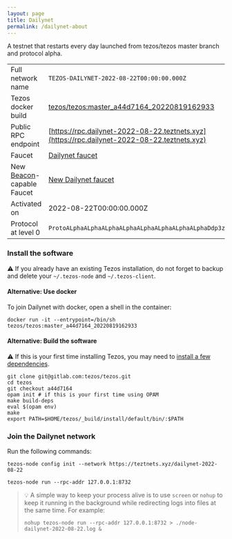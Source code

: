 ```yaml
---
layout: page
title: Dailynet
permalink: /dailynet-about
---
```


A testnet that restarts every day launched from tezos/tezos master branch and protocol alpha.

| | |
|-------|---------------------|
| Full network name | `TEZOS-DAILYNET-2022-08-22T00:00:00.000Z` |
| Tezos docker build | [tezos/tezos:master_a44d7164_20220819162933](https://hub.docker.com/r/tezos/tezos/tags?page=1&ordering=last_updated&name=master_a44d7164_20220819162933) |
| Public RPC endpoint | [https://rpc.dailynet-2022-08-22.teztnets.xyz](https://rpc.dailynet-2022-08-22.teztnets.xyz) |
| Faucet | [Dailynet faucet](https://teztnets.xyz/dailynet-2022-08-22-faucet) |
| New [Beacon](https://tezos.b9lab.com/beacon/)-capable Faucet | [New Dailynet faucet](https://new-faucet.dailynet-2022-08-22.teztnets.xyz) |
| Activated on | 2022-08-22T00:00:00.000Z |
| Protocol at level 0 |  `ProtoALphaALphaALphaALphaALphaALphaALphaALphaDdp3zK` |





### Install the software

⚠️  If you already have an existing Tezos installation, do not forget to backup and delete your `~/.tezos-node` and `~/.tezos-client`.



#### Alternative: Use docker

To join Dailynet with docker, open a shell in the container:

```
docker run -it --entrypoint=/bin/sh tezos/tezos:master_a44d7164_20220819162933
```

#### Alternative: Build the software

⚠️  If this is your first time installing Tezos, you may need to [install a few dependencies](https://tezos.gitlab.io/introduction/howtoget.html#setting-up-the-development-environment-from-scratch).

```
git clone git@gitlab.com:tezos/tezos.git
cd tezos
git checkout a44d7164
opam init # if this is your first time using OPAM
make build-deps
eval $(opam env)
make
export PATH=$HOME/tezos/_build/install/default/bin/:$PATH
```

### Join the Dailynet network

Run the following commands:

```
tezos-node config init --network https://teztnets.xyz/dailynet-2022-08-22

tezos-node run --rpc-addr 127.0.0.1:8732
```

> 💡 A simple way to keep your process alive is to use `screen` or `nohup` to keep it running in the background while redirecting logs into files at the same time. For example:
>
> ```bash=13
> nohup tezos-node run --rpc-addr 127.0.0.1:8732 > ./node-dailynet-2022-08-22.log &
> ```


